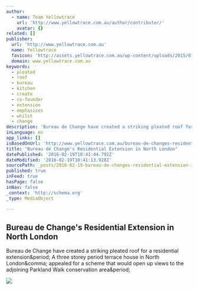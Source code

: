 ```yaml
---
author:
  - name: Team Yellowtrace
    url: 'http://www.yellowtrace.com.au/author/contributor/'
    avatar: {}
related: []
publisher:
  url: 'http://www.yellowtrace.com.au'
  name: Yellowtrace
  favicon: 'http://assets.yellowtrace.com.au/wp-content/uploads/2015/01/Yellowtrace-element-large1-e1421898491940.png'
  domain: www.yellowtrace.com.au
keywords:
  - pleated
  - roof
  - bureau
  - kitchen
  - create
  - co-founder
  - extension
  - emphasises
  - whilst
  - change
description: 'Bureau de Change have created a striking pleated roof for a residential extension. A three storey period terrace house in North London, appealed for a scheme that would open up views to the adjoining Parkland Walk conservation area.'
inLanguage: en
app_links: []
isBasedOnUrl: 'http://www.yellowtrace.com.au/bureau-de-changes-residential-extension-north-london/#gallery-8'
title: "Bureau de Change's Residential Extension in North London"
datePublished: '2016-02-19T10:41:44.792Z'
dateModified: '2016-02-19T10:41:13.928Z'
sourcePath: _posts/2016-02-19-bureau-de-changes-residential-extension-in-north-london.md
published: true
inFeed: true
hasPage: false
inNav: false
_context: 'http://schema.org'
_type: MediaObject

---
```

<article style=""><h1>Bureau de Change's Residential Extension in North London</h1><p>Bureau de Change have created a striking pleated roof for a residential extension&amp;period; A three storey period terrace house in North London&amp;comma; appealed for a scheme that would open up views to the adjoining Parkland Walk conservation area&amp;period;</p><img src="http://assets.yellowtrace.com.au/wp-content/uploads/2015/09/Bureau-de-Change-Striking-Pleated-Roof-at-a-Residential-Extension-in-North-London-Yellowtrace.jpg" /></article>